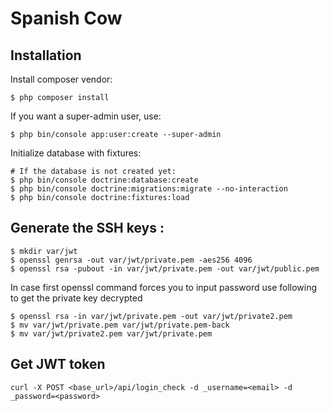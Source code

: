 # Spanish Cow

## Installation

Install composer vendor:

```
$ php composer install
```

If you want a super-admin user, use:

```
$ php bin/console app:user:create --super-admin
```

Initialize database with fixtures:

```
# If the database is not created yet:
$ php bin/console doctrine:database:create
$ php bin/console doctrine:migrations:migrate --no-interaction
$ php bin/console doctrine:fixtures:load
```

## Generate the SSH keys :

```
$ mkdir var/jwt
$ openssl genrsa -out var/jwt/private.pem -aes256 4096
$ openssl rsa -pubout -in var/jwt/private.pem -out var/jwt/public.pem
```

In case first openssl command forces you to input password use following to get the private key decrypted

```
$ openssl rsa -in var/jwt/private.pem -out var/jwt/private2.pem
$ mv var/jwt/private.pem var/jwt/private.pem-back
$ mv var/jwt/private2.pem var/jwt/private.pem
```

## Get JWT token

```
curl -X POST <base_url>/api/login_check -d _username=<email> -d _password=<password>
```